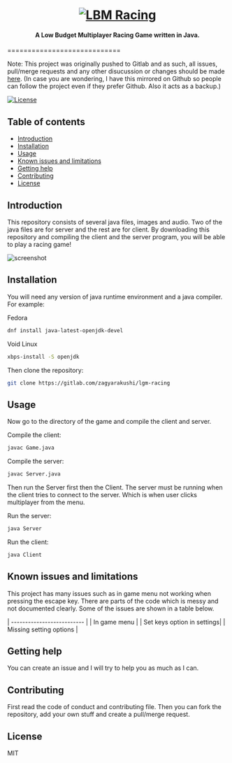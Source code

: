 <h1 align="center">
  <br>
  <a href="https://gitlab.com/zagyarakushi/lbm-racing"><img src="https://gitlab.com/zagyarakushi/lbm-racing/-/raw/main/images/kartGreen/kartGreen3.png" alt="LBM Racing"></a>
</h1>

<h4 align="center">A Low Budget Multiplayer Racing Game written in Java.</h4>
============================

Note: This project was originally pushed to Gitlab and as such, all issues, pull/merge requests and any other disucussion or changes should be made [here](https://gitlab.com/zagyarakushi/lbm-racing). (In case you are wondering, I have this mirrored on Github so people can follow the project even if they prefer Github. Also it acts as a backup.)

[![License](https://img.shields.io/badge/License-MIT-lightgray.svg?style=flat-square)]()


Table of contents
-----------------

* [Introduction](#introduction)
* [Installation](#installation)
* [Usage](#usage)
* [Known issues and limitations](#known-issues-and-limitations)
* [Getting help](#getting-help)
* [Contributing](#contributing)
* [License](#license)


Introduction
------------

This repository consists of several java files, images and audio. Two of the java files are for server and the rest are for client. By downloading this repository and compiling the client and the server program, you will be able to play a racing game!

![screenshot](https://)


Installation
------------

You will need any version of java runtime environment and a java compiler. For example:

Fedora
```bash
dnf install java-latest-openjdk-devel
```

Void Linux
```bash
xbps-install -S openjdk
```

Then clone the repository:
```bash
git clone https://gitlab.com/zagyarakushi/lgm-racing
```


Usage
-----

Now go to the directory of the game and compile the client and server.

Compile the client:
```bash
javac Game.java
```

Compile the server:
```bash
javac Server.java
```

Then run the Server first then the Client. The server must be running when the client tries to connect to the server. Which is when user clicks multiplayer from the menu.

Run the server:
```bash
java Server
```

Run the client:
```bash
java Client
```

Known issues and limitations
----------------------------

This project has many issues such as in game menu not working when pressing the escape key. There are parts of the code which is messy and not documented clearly. Some of the issues are shown in a table below.

| -------------------------- |
| In game menu               |
| Set keys option in settings|
| Missing setting options    |


Getting help
------------

You can create an issue and I will try to help you as much as I can.


Contributing
------------

First read the code of conduct and contributing file. Then you can fork the repository, add your own stuff and create a pull/merge request.


License
-------

MIT
